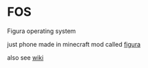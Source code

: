 # FOS
Figura operating system

just phone made in minecraft mod called [figura](https://github.com/figuraMC/Figura/)

also see [wiki](https://github.com/lua-gods/FOS/wiki)
